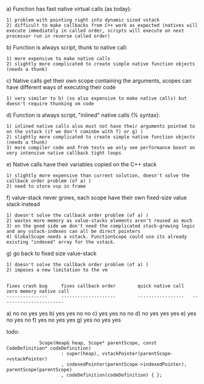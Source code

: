 a) Function has fast native virtual calls (as today):

    1) problem with pointing right into dynamic sized vstack
    2) difficult to make callbacks from C++ work as expected (natives will execute immediately in called order, scripts will execute on next processor run in reverse called order)

b) Function is always script, thunk to native call:

    1) more expensive to make native calls
    2) slightly more complicated to create simple native function objects (needs a thunk)

c) Native calls get their own scope containing the arguments, scopes can have different ways of executing their code

    1) very similar to b) (so also expensive to make native calls) but doesn't require thunking vm code

d) Function is always script, "inlined" native calls (% syntax):

    1) inlined native calls also must not have their arguments pointed to on the vstack (if we don't cominbe with f) or g) )
    2) slightly more complicated to create simple native function objects (needs a thunk)
    3) more compiler code and from tests we only see performance boost on very intensive native callback tight loops

e) Native calls have their variables copied on the C++ stack

    1) slightly more expensive than current solution, doesn't solve the callback order problem (of a) )
    2) need to store vsp in frame

f) value-stack never grows, each scope have their own fixed-size value stack instead

    1) doesn't solve the callback order problem (of a) )
    2) wastes more memory as value-stacks elements aren't reused as much
    3) on the good side we don't need the complicated stack-growing logic and any vstack-indexes can all be direct pointers
    4) GlobalScope needs a vstack. FunctionScope could use its already existing "indexed" array for the vstack.

g) go back to fixed size value-stack

    1) doesn't solve the callback order problem (of a) )
    2) imposes a new limitation to the vm


    fixes crash bug     fixes callback order        quick native call   zero memory native call
    ---------------     --------------------        -----------------   -----------------------
a)  no                  no                          yes                 yes
b)  yes                 yes                         no                  no
c)  yes                 yes                         no                  no
d)  no                  yes                         yes                 yes
e)  yes                 no                          yes                 no
f)  yes                 no                          yes                 yes
g)  yes                 no                          yes                 yes





todo:

                Scope(Heap& heap, Scope* parentScope, const CodeDefinition* codeDefinition)
                        : super(heap), vstackPointer(parentScope->vstackPointer)
                        , indexedPointer(parentScope->indexedPointer), parentScope(parentScope)
                        , codeDefinition(codeDefinition) { };
